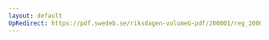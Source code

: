 ```yaml
---
layout: default
UpRedirect: https://pdf.swedeb.se/riksdagen-volumeG-pdf/200001/reg_200001/reg_200001_0407.pdf
---
```

